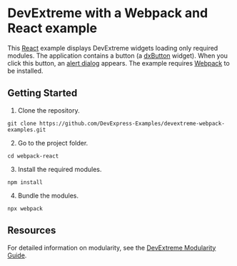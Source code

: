 # DevExtreme with a Webpack and React example

This [React](https://react.dev/) example displays DevExtreme widgets loading only required modules. The application contains a button (a [dxButton](https://js.devexpress.com/Documentation/ApiReference/UI_Components/dxButton/) widget). When you click this button, an [alert dialog](https://js.devexpress.com/Documentation/ApiReference/Common/Utils/ui/dialog/#alertmessageHtml_title) appears. The example requires [Webpack](http://webpack.github.io/docs/) to be installed.

## Getting Started

1. Clone the repository.
 ``` text
 git clone https://github.com/DevExpress-Examples/devextreme-webpack-examples.git
 ```

2. Go to the project folder.
 ``` text
 cd webpack-react
 ```

3. Install the required modules.
 ``` text
 npm install
 ```

4. Bundle the modules.
 ``` text
 npx webpack
 ```

## Resources

For detailed information on modularity, see the [DevExtreme Modularity Guide](https://js.devexpress.com/Documentation/Guide/Common/Modularity/Link_Modules/#Use_Webpack).

